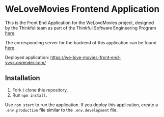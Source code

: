 # WeLoveMovies Frontend Application

This is the Front End Application for the WeLoveMovies project, designed by the Thinkful team as part of the Thinkful Software Engineering Program [here](https://github.com/Thinkful-Ed/starter-movie-front-end). 

The corresponding server for the backend of this application can be found [here](https://github.com/kerimedeiros/we-love-movies). 

Deployed application: https://we-love-movies-front-end-vvvk.onrender.com/ 


## Installation

1. Fork / clone this repository.
1. Run `npm install`.

Use `npm start` to run the application. If you deploy this application, create a `.env.production` file similar to the `.env.development` file.

